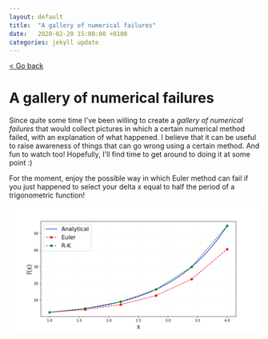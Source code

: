 ```yaml
---
layout: default
title:  "A gallery of numerical failures"
date:   2020-02-20 15:00:00 +0100
categories: jekyll update
---
```


[< Go back](https://camillejr.github.io/science-docs/)

# A gallery of numerical failures

Since quite some time I've been willing to create a *gallery of numerical failures* that would collect pictures in which a certain numerical method failed, with an explanation of what happened. I believe that it can be useful to raise awareness of things that can go wrong using a certain method. And fun to watch too! Hopefully, I'll find time to get around to doing it at some point :)

For the moment, enjoy the possible way in which Euler method can fail if you just happened to select your delta x equal to half the period of a trigonometric function!

<p align="center">
  <img src="https://github.com/camillejr/numerical-methods/raw/master/numerical-integration/euler-runge-kutta-4th-order-comparison.png">
</p>
